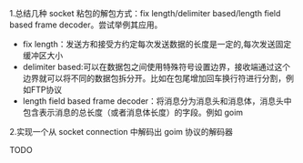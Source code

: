 1.总结几种 socket 粘包的解包方式：fix length/delimiter based/length field based frame decoder。尝试举例其应用。

- fix length：发送方和接受方约定每次发送数据的长度是一定的,每次发送固定缓冲区大小
- delimiter based:可以在数据包之间使用特殊符号设置边界，接收端通过这个边界就可以将不同的数据包拆分开。比如在包尾增加回车换行符进行分割，例如FTP协议
- length field based frame decoder：将消息分为消息头和消息体，消息头中包含表示消息的总长度（或者消息体长度）的字段。例如 goim

2.实现一个从 socket connection 中解码出 goim 协议的解码器


TODO

